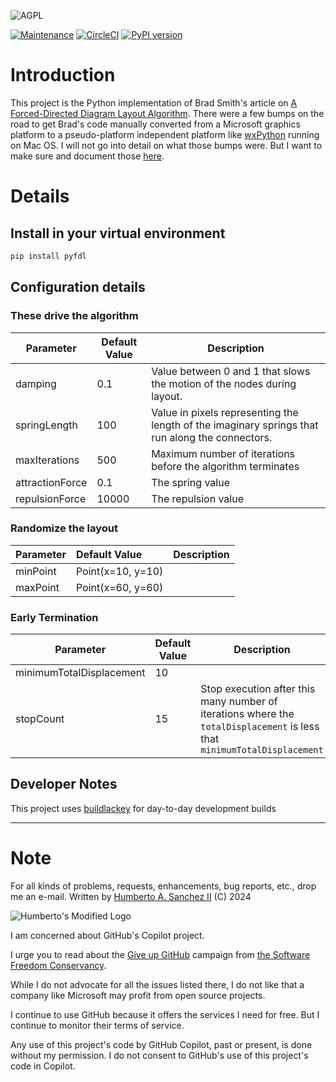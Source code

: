 ![](https://github.com/hasii2011/code-ally-basic/blob/master/developer/agpl-license-web-badge-version-2-256x48.png "AGPL")

[![Maintenance](https://img.shields.io/badge/Maintained%3F-yes-green.svg)](https://GitHub.com/Naereen/StrapDown.js/graphs/commit-activity)
[![CircleCI](https://dl.circleci.com/status-badge/img/gh/hasii2011/pyfdl/tree/master.svg?style=shield)](https://dl.circleci.com/status-badge/redirect/gh/hasii2011/pyfdl/tree/master)
[![PyPI version](https://badge.fury.io/py/pyfdl.svg)](https://badge.fury.io/py/pyfdl)


# Introduction
This project is the Python implementation of Brad Smith's article on [A Forced-Directed Diagram Layout Algorithm](https://www.brad-smith.info/blog/archives/129).  There were a few 
bumps on the road to get Brad's code manually converted from a Microsoft graphics platform to a pseudo-platform independent platform like [wxPython](https://wxpython.org) 
running on Mac OS.  I will not go into detail on what those bumps were.  But I want to make sure and document those [here](https://hsanchezii.wordpress.com).



# Details

## Install in your virtual environment

```bash
pip install pyfdl
```

## Configuration details

### These drive the algorithm

| Parameter       | Default Value | Description                                                                                     |
|-----------------|---------------|-------------------------------------------------------------------------------------------------|
| damping         | 0.1           | Value between 0 and 1 that slows the motion of the nodes during layout.                         |
| springLength    | 100           | Value in pixels representing the length of the imaginary springs that run along the connectors. |
| maxIterations   | 500           | Maximum number of iterations before the algorithm terminates                                    |
| attractionForce | 0.1           | The spring value                                                                                |
| repulsionForce  | 10000         | The repulsion value                                                                             |

### Randomize the layout

| Parameter | Default Value     | Description |
|-----------|:------------------|-------------|
| minPoint  | Point(x=10, y=10) |             |
| maxPoint  | Point(x=60, y=60) |             |

### Early Termination


| Parameter                | Default Value | Description                                                                                                               |
|--------------------------|---------------|---------------------------------------------------------------------------------------------------------------------------|
| minimumTotalDisplacement | 10            |                                                                                                                           |
| stopCount                | 15            | Stop execution after this many number of iterations where the `totalDisplacement` is less that `minimumTotalDisplacement` |

## Developer Notes

This project uses [buildlackey](https://github.com/hasii2011/buildlackey) for day-to-day development builds

___

# Note
For all kinds of problems, requests, enhancements, bug reports, etc., drop me an e-mail.
Written by <a href="mailto:email@humberto.a.sanchez.ii@gmail.com?subject=Hello Humberto">Humberto A. Sanchez II</a>  (C) 2024



![Humberto's Modified Logo](https://raw.githubusercontent.com/wiki/hasii2011/gittodoistclone/images/SillyGitHub.png)

I am concerned about GitHub's Copilot project.


I urge you to read about the
[Give up GitHub](https://GiveUpGitHub.org) campaign from
[the Software Freedom Conservancy](https://sfconservancy.org).

While I do not advocate for all the issues listed there, I do not like that
a company like Microsoft may profit from open source projects.

I continue to use GitHub because it offers the services I need for free.  But I continue
to monitor their terms of service.

Any use of this project's code by GitHub Copilot, past or present, is done
without my permission.  I do not consent to GitHub's use of this project's
code in Copilot.

